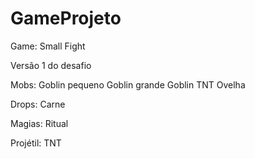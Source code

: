 # GameProjeto
Game: Small Fight 

Versão 1 do desafio


Mobs:
Goblin pequeno
Goblin grande
Goblin TNT
Ovelha

Drops:
Carne

Magias:
Ritual

Projétil:
TNT
